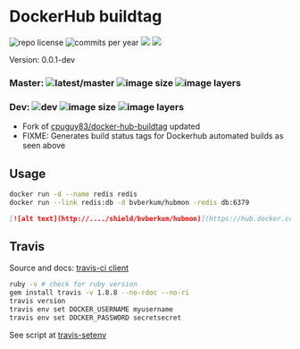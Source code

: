 # DockerHub buildtag
![repo license](https://img.shields.io/github/license/bvberkum/x-docker-hub-build-monitor.svg)
![commits per year](https://img.shields.io/github/commit-activity/y/bvberkum/x-docker-hub-build-monitor.svg)
![](https://img.shields.io/github/languages/code-size/bvberkum/x-docker-hub-build-monitor.svg)
![](https://img.shields.io/github/repo-size/bvberkum/x-docker-hub-build-monitor.svg)

Version: 0.0.1-dev
### Master: ![latest/master](https://img.shields.io/github/last-commit/bvberkum/x-docker-hub-build-monitor/master.svg) ![image size](https://img.shields.io/imagelayers/image-size/bvberkum/hubmon/latest.svg) ![image layers](https://img.shields.io/imagelayers/layers/bvberkum/hubmon/latest.svg)
### Dev: ![dev](https://img.shields.io/github/last-commit/bvberkum/x-docker-hub-build-monitor/dev.svg) ![image size](https://img.shields.io/imagelayers/image-size/bvberkum/hubmon/dev.svg) ![image layers](https://img.shields.io/imagelayers/layers/bvberkum/hubmon/dev.svg)
- Fork of [cpuguy83/docker-hub-buildtag](/cpuguy83/docker-hub-buildtag) updated
- FIXME: Generates build status tags for Dockerhub automated builds as seen above
## Usage
```bash
docker run -d --name redis redis
docker run --link redis:db -d bvberkum/hubmon -redis db:6379
```
```markdown
[![alt text](http://..../shield/bvberkum/hubmon)](https://hub.docker.com/r/bvberkum/hubmon)
```
## Travis
Source and docs: [travis-ci client](https://github.com/travis-ci/travis.rb)
```bash
ruby -v # check for ruby version
gem install travis -v 1.8.8 --no-rdoc --no-ri 
travis version
travis env set DOCKER_USERNAME myusername
travis env set DOCKER_PASSWORD secretsecret
```
See script at [travis-setenv](travis-setenv.sh)
